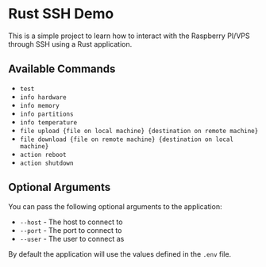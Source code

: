 # Rust SSH Demo

This is a simple project to learn how to interact with the Raspberry PI/VPS through SSH using a Rust application.

## Available Commands

- `test`
- `info hardware`
- `info memory`
- `info partitions`
- `info temperature`
- `file upload {file on local machine} {destination on remote machine}`
- `file download {file on remote machine} {destination on local machine}`
- `action reboot`
- `action shutdown`

## Optional Arguments

You can pass the following optional arguments to the application:

- `--host` - The host to connect to
- `--port` - The port to connect to
- `--user` - The user to connect as

By default the application will use the values defined in the `.env` file.
